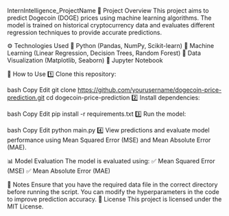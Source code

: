 InternIntelligence_ProjectName
📌 Project Overview
This project aims to predict Dogecoin (DOGE) prices using machine learning algorithms. The model is trained on historical cryptocurrency data and evaluates different regression techniques to provide accurate predictions.

⚙️ Technologies Used
🔹 Python (Pandas, NumPy, Scikit-learn)
🔹 Machine Learning (Linear Regression, Decision Trees, Random Forest)
🔹 Data Visualization (Matplotlib, Seaborn)
🔹 Jupyter Notebook

📂 How to Use
1️⃣ Clone this repository:

bash
Copy
Edit
git clone https://github.com/yourusername/dogecoin-price-prediction.git
cd dogecoin-price-prediction
2️⃣ Install dependencies:

bash
Copy
Edit
pip install -r requirements.txt
3️⃣ Run the model:

bash
Copy
Edit
python main.py
4️⃣ View predictions and evaluate model performance using Mean Squared Error (MSE) and Mean Absolute Error (MAE).

📊 Model Evaluation
The model is evaluated using:
✅ Mean Squared Error (MSE)
✅ Mean Absolute Error (MAE)

📝 Notes
Ensure that you have the required data file in the correct directory before running the script.
You can modify the hyperparameters in the code to improve prediction accuracy.
📜 License
This project is licensed under the MIT License.
